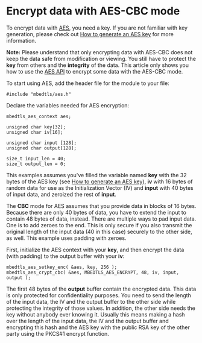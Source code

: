 # Encrypt data with AES-CBC mode

To encrypt data with [AES](https://tls.mbed.org/aes-source-code), you need a key. If you are not familiar with key generation, please check out [How to generate an AES key](/kb/how-to/generate-an-aes-key) for more information.

<span class="notes">**Note:** Please understand that only encrypting data with AES-CBC does not keep the data safe from modification or viewing. You still have to protect the **key** from others and the **integrity** of the data. This article only shows you how to use the [AES API](https://tls.mbed.org/api/aes_8h.html) to encrypt some data with the AES-CBC mode.</span>

To start using AES, add the header file for the module to your file:

```
#include "mbedtls/aes.h"
```

Declare the variables needed for AES encryption:

```
mbedtls_aes_context aes;

unsigned char key[32];
unsigned char iv[16];

unsigned char input [128];
unsigned char output[128];

size_t input_len = 40;
size_t output_len = 0;
```

This examples assumes you've filled the variable named **key** with the 32 bytes of the AES key (see [How to generate an AES key](/kb/how-to/generate-an-aes-key)), **iv** with 16 bytes of random data for use as the Initialization Vector (IV) and **input** with 40 bytes of input data, and zeroized the rest of **input**.

The **CBC** mode for AES assumes that you provide data in blocks of 16 bytes. Because there are only 40 bytes of data, you have to extend the input to contain 48 bytes of data, instead. There are multiple ways to pad input data. One is to add zeroes to the end. This is only secure if you also transmit the original length of the input data (40 in this case) securely to the other side, as well. This example uses padding with zeroes.

First, initialize the AES context with your **key**, and then encrypt the data (with padding) to the output buffer with your **iv**:

```
mbedtls_aes_setkey_enc( &aes, key, 256 );
mbedtls_aes_crypt_cbc( &aes, MBEDTLS_AES_ENCRYPT, 48, iv, input, output );
```

The first 48 bytes of the **output** buffer contain the encrypted data. This data is only protected for confidentiality purposes. You need to send the length of the input data, the IV and the output buffer to the other side while protecting the integrity of those values. In addition, the other side needs the key without anybody ever knowing it. Usually this means making a hash over the length of the input data, the IV and the output buffer and encrypting this hash and the AES key with the public RSA key of the other party using the PKCS#1 encrypt function.

<!---encrypt-with-aes-cbc,"This guide from Mbed TLS explains how to encrypt data with AES-CBC mode.","AES-CBC, CBC mode","aes, cbc, snippet, encryption, decryption, encrypt, decrypt, iv, rsa",published,"2012-12-11 14:50:00",2,36173,"2017-04-24 11:20:00","Paul Bakker"--->
